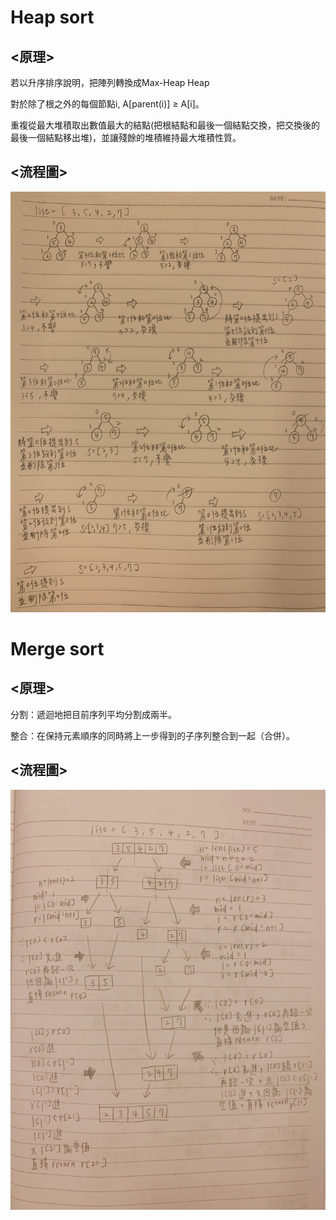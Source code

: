 # Heap sort 

## <原理>
若以升序排序說明，把陣列轉換成Max-Heap Heap

對於除了根之外的每個節點i, A[parent(i)] ≥ A[i]。

重複從最大堆積取出數值最大的結點(把根結點和最後一個結點交換，把交換後的最後一個結點移出堆)，並讓殘餘的堆積維持最大堆積性質。

## <流程圖>
![image](https://github.com/sun-peihsuan/learning-note/raw/master/image/heap%20sort.jpg)

# Merge sort

## <原理>

分割：遞迴地把目前序列平均分割成兩半。

整合：在保持元素順序的同時將上一步得到的子序列整合到一起（合併）。

## <流程圖>
![image](https://github.com/sun-peihsuan/learning-note/raw/master/image/merge_sort.jpg)

